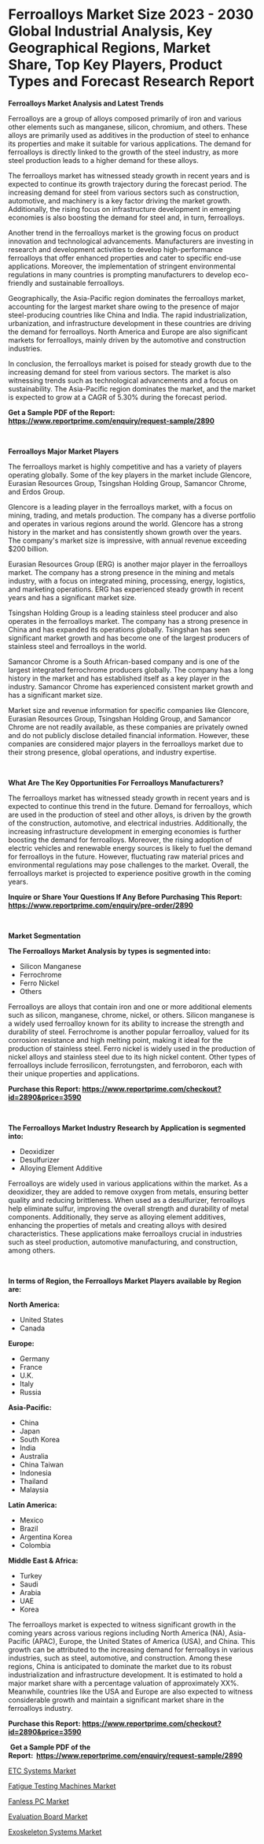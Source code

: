 <p><h1>Ferroalloys Market Size 2023 - 2030 Global Industrial Analysis, Key Geographical Regions, Market Share, Top Key Players, Product Types and Forecast Research Report</h1></p><p><strong>Ferroalloys Market Analysis and Latest Trends</strong></p>
<p><p>Ferroalloys are a group of alloys composed primarily of iron and various other elements such as manganese, silicon, chromium, and others. These alloys are primarily used as additives in the production of steel to enhance its properties and make it suitable for various applications. The demand for ferroalloys is directly linked to the growth of the steel industry, as more steel production leads to a higher demand for these alloys.</p><p>The ferroalloys market has witnessed steady growth in recent years and is expected to continue its growth trajectory during the forecast period. The increasing demand for steel from various sectors such as construction, automotive, and machinery is a key factor driving the market growth. Additionally, the rising focus on infrastructure development in emerging economies is also boosting the demand for steel and, in turn, ferroalloys.</p><p>Another trend in the ferroalloys market is the growing focus on product innovation and technological advancements. Manufacturers are investing in research and development activities to develop high-performance ferroalloys that offer enhanced properties and cater to specific end-use applications. Moreover, the implementation of stringent environmental regulations in many countries is prompting manufacturers to develop eco-friendly and sustainable ferroalloys.</p><p>Geographically, the Asia-Pacific region dominates the ferroalloys market, accounting for the largest market share owing to the presence of major steel-producing countries like China and India. The rapid industrialization, urbanization, and infrastructure development in these countries are driving the demand for ferroalloys. North America and Europe are also significant markets for ferroalloys, mainly driven by the automotive and construction industries.</p><p>In conclusion, the ferroalloys market is poised for steady growth due to the increasing demand for steel from various sectors. The market is also witnessing trends such as technological advancements and a focus on sustainability. The Asia-Pacific region dominates the market, and the market is expected to grow at a CAGR of 5.30% during the forecast period.</p></p>
<p><strong>Get a Sample PDF of the Report:&nbsp; <a href="https://www.reportprime.com/enquiry/request-sample/2890">https://www.reportprime.com/enquiry/request-sample/2890</a></strong></p>
<p>&nbsp;</p>
<p><strong>Ferroalloys Major Market Players</strong></p>
<p><p>The ferroalloys market is highly competitive and has a variety of players operating globally. Some of the key players in the market include Glencore, Eurasian Resources Group, Tsingshan Holding Group, Samancor Chrome, and Erdos Group. </p><p>Glencore is a leading player in the ferroalloys market, with a focus on mining, trading, and metals production. The company has a diverse portfolio and operates in various regions around the world. Glencore has a strong history in the market and has consistently shown growth over the years. The company's market size is impressive, with annual revenue exceeding $200 billion.</p><p>Eurasian Resources Group (ERG) is another major player in the ferroalloys market. The company has a strong presence in the mining and metals industry, with a focus on integrated mining, processing, energy, logistics, and marketing operations. ERG has experienced steady growth in recent years and has a significant market size.</p><p>Tsingshan Holding Group is a leading stainless steel producer and also operates in the ferroalloys market. The company has a strong presence in China and has expanded its operations globally. Tsingshan has seen significant market growth and has become one of the largest producers of stainless steel and ferroalloys in the world.</p><p>Samancor Chrome is a South African-based company and is one of the largest integrated ferrochrome producers globally. The company has a long history in the market and has established itself as a key player in the industry. Samancor Chrome has experienced consistent market growth and has a significant market size.</p><p>Market size and revenue information for specific companies like Glencore, Eurasian Resources Group, Tsingshan Holding Group, and Samancor Chrome are not readily available, as these companies are privately owned and do not publicly disclose detailed financial information. However, these companies are considered major players in the ferroalloys market due to their strong presence, global operations, and industry expertise.</p></p>
<p>&nbsp;</p>
<p><strong>What Are The Key Opportunities For Ferroalloys Manufacturers?</strong></p>
<p><p>The ferroalloys market has witnessed steady growth in recent years and is expected to continue this trend in the future. Demand for ferroalloys, which are used in the production of steel and other alloys, is driven by the growth of the construction, automotive, and electrical industries. Additionally, the increasing infrastructure development in emerging economies is further boosting the demand for ferroalloys. Moreover, the rising adoption of electric vehicles and renewable energy sources is likely to fuel the demand for ferroalloys in the future. However, fluctuating raw material prices and environmental regulations may pose challenges to the market. Overall, the ferroalloys market is projected to experience positive growth in the coming years.</p></p>
<p><strong>Inquire or Share Your Questions If Any Before Purchasing This Report: <a href="https://www.reportprime.com/enquiry/pre-order/2890">https://www.reportprime.com/enquiry/pre-order/2890</a></strong></p>
<p>&nbsp;</p>
<p><strong>Market Segmentation</strong></p>
<p><strong>The Ferroalloys Market Analysis by types is segmented into:</strong></p>
<p><ul><li>Silicon Manganese</li><li>Ferrochrome</li><li>Ferro Nickel</li><li>Others</li></ul></p>
<p><p>Ferroalloys are alloys that contain iron and one or more additional elements such as silicon, manganese, chrome, nickel, or others. Silicon manganese is a widely used ferroalloy known for its ability to increase the strength and durability of steel. Ferrochrome is another popular ferroalloy, valued for its corrosion resistance and high melting point, making it ideal for the production of stainless steel. Ferro nickel is widely used in the production of nickel alloys and stainless steel due to its high nickel content. Other types of ferroalloys include ferrosilicon, ferrotungsten, and ferroboron, each with their unique properties and applications.</p></p>
<p><strong>Purchase this Report:&nbsp;<a href="https://www.reportprime.com/checkout?id=2890&price=3590">https://www.reportprime.com/checkout?id=2890&price=3590</a></strong></p>
<p>&nbsp;</p>
<p><strong>The Ferroalloys Market Industry Research by Application is segmented into:</strong></p>
<p><ul><li>Deoxidizer</li><li>Desulfurizer</li><li>Alloying Element Additive</li></ul></p>
<p><p>Ferroalloys are widely used in various applications within the market. As a deoxidizer, they are added to remove oxygen from metals, ensuring better quality and reducing brittleness. When used as a desulfurizer, ferroalloys help eliminate sulfur, improving the overall strength and durability of metal components. Additionally, they serve as alloying element additives, enhancing the properties of metals and creating alloys with desired characteristics. These applications make ferroalloys crucial in industries such as steel production, automotive manufacturing, and construction, among others.</p></p>
<p>&nbsp;</p>
<p><strong>In terms of Region, the Ferroalloys Market Players available by Region are:</strong></p>
<p>
    <p> <strong> North America: </strong>
        <ul>
            <li>United States</li>
            <li>Canada</li>
        </ul>
        </p> 
    <p> <strong> Europe: </strong>
        <ul>
            <li>Germany</li>
            <li>France</li>
            <li>U.K.</li>
            <li>Italy</li>
            <li>Russia</li>
        </ul>
        </p> 
    <p> <strong> Asia-Pacific: </strong>
        <ul>
            <li>China</li>
            <li>Japan</li>
            <li>South Korea</li>
            <li>India</li>
            <li>Australia</li>
            <li>China Taiwan</li>
            <li>Indonesia</li>
            <li>Thailand</li>
            <li>Malaysia</li>
        </ul>
        </p> 
    <p> <strong> Latin America: </strong>
        <ul>
            <li>Mexico</li>
            <li>Brazil</li>
            <li>Argentina Korea</li>
            <li>Colombia</li>
        </ul>
        </p> 
    <p> <strong> Middle East & Africa: </strong>
        <ul>
            <li>Turkey</li>
            <li>Saudi</li>
            <li>Arabia</li>
            <li>UAE</li>
            <li>Korea</li>
        </ul>
    </p>
    </p>
<p><p>The ferroalloys market is expected to witness significant growth in the coming years across various regions including North America (NA), Asia-Pacific (APAC), Europe, the United States of America (USA), and China. This growth can be attributed to the increasing demand for ferroalloys in various industries, such as steel, automotive, and construction. Among these regions, China is anticipated to dominate the market due to its robust industrialization and infrastructure development. It is estimated to hold a major market share with a percentage valuation of approximately XX%. Meanwhile, countries like the USA and Europe are also expected to witness considerable growth and maintain a significant market share in the ferroalloys industry.</p></p>
<p><strong>Purchase this Report: <a href="https://www.reportprime.com/checkout?id=2890&price=3590">https://www.reportprime.com/checkout?id=2890&price=3590</a></strong></p>
<p>&nbsp;<strong>Get a Sample PDF of the Report:&nbsp;&nbsp;<a href="https://www.reportprime.com/enquiry/request-sample/2890">https://www.reportprime.com/enquiry/request-sample/2890</a></strong></p>
<p><strong></strong></p>
<p><p><a href="https://medium.com/@walterstanley64/etc-systems-market-share-evolution-and-market-growth-trends-2023-2030-345b40c0b890">ETC Systems Market</a></p><p><a href="https://medium.com/@elwyncarter2023/fatigue-testing-machines-market-size-cagr-trends-2024-2030-c990bcec03f7">Fatigue Testing Machines Market</a></p><p><a href="https://medium.com/@beaugrant15/fanless-pc-market-size-market-outlook-and-market-forecast-2023-to-2030-217cf0ce5f42">Fanless PC Market</a></p><p><a href="https://medium.com/@henrykihn/evaluation-board-market-exploring-market-share-market-trends-and-future-growth-b9dfda0a649e">Evaluation Board Market</a></p><p><a href="https://medium.com/@donaldortega4f/exoskeleton-systems-market-size-cagr-trends-2024-2030-71d438503fe3">Exoskeleton Systems Market</a></p></p>